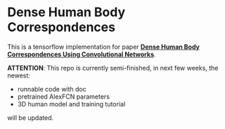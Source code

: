Dense Human Body Correspondences
==================================
This is a tensorflow implementation for paper [**Dense Human Body Correspondences Using Convolutional Networks**](https://arxiv.org/abs/1511.05904).

**ATTENTION**: This repo is currently semi-finished, in next few weeks, the newest:
- runnable code with doc
- pretrained AlexFCN parameters
- 3D human model and training tutorial

will be updated.
